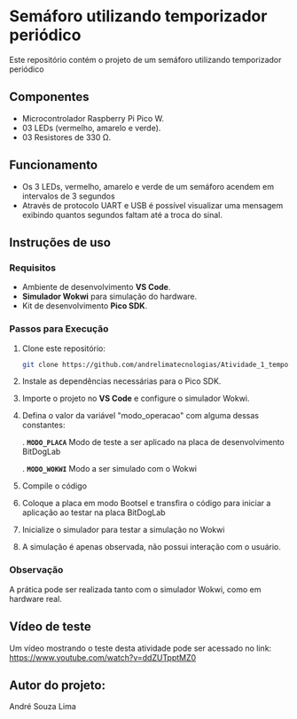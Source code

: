 # Semáforo utilizando temporizador periódico

Este repositório contém o projeto de um semáforo utilizando temporizador periódico

## Componentes
- Microcontrolador Raspberry Pi Pico W.
- 03 LEDs (vermelho, amarelo e verde).
- 03 Resistores de 330 Ω.

## Funcionamento

- Os 3 LEDs, vermelho, amarelo e verde de um semáforo acendem em intervalos de 3 segundos
- Através de protocolo UART e USB é possível visualizar uma mensagem exibindo quantos segundos faltam até a troca do sinal.

## Instruções de uso

### Requisitos
- Ambiente de desenvolvimento **VS Code**.
- **Simulador Wokwi** para simulação do hardware.
- Kit de desenvolvimento **Pico SDK**.

### Passos para Execução
1. Clone este repositório:
   ```bash
   git clone https://github.com/andrelimatecnologias/Atividade_1_temporizador_periodico.git
   ```
2. Instale as dependências necessárias para o Pico SDK.
3. Importe o projeto no **VS Code** e configure o simulador Wokwi.
4. Defina o valor da variável "modo_operacao" com alguma dessas constantes:
   
   .  **`MODO_PLACA`** Modo de teste a ser aplicado na placa de desenvolvimento BitDogLab
   
   .  **`MODO_WOKWI`** Modo a ser simulado com o Wokwi
5. Compile o código
7. Coloque a placa em modo Bootsel e transfira o código para iniciar a aplicação ao testar na placa BitDogLab
8. Inicialize o simulador para testar a simulação no Wokwi
9. A simulação é apenas observada, não possui interação com o usuário. 

### Observação
A prática pode ser realizada tanto com o simulador Wokwi, como em hardware real.

## Vídeo de teste
Um vídeo mostrando o teste desta atividade pode ser acessado no link: https://www.youtube.com/watch?v=ddZUTpptMZ0

## Autor do projeto:
André Souza Lima
